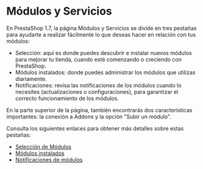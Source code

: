 # Módulos y Servicios

En PrestaShop 1.7, la página Módulos y Servicios se divide en tres pestañas para ayudarte a realizar fácilmente lo que deseas hacer en relación con tus módulos:

* Selección: aquí es donde puedes descubrir e instalar nuevos módulos para mejorar tu tienda, cuando esté comenzando o creciendo con PrestaShop.
* Módulos instalados: donde puedes administrar los módulos que utilizas diariamente.
* Notificaciones: revisa las notificaciones de los módulos cuando lo necesites \(actualizaciones o configuraciones\), para garantizar el correcto funcionamiento de los módulos.

En la parte superior de la página, también encontrarás dos características importantes: la conexión a Addons y la opción "Subir un módulo".

Consulta los siguientes enlaces para obtener más detalles sobre estas pestañas:

* [ Selección de Módulos](seleccion-de-modulos.md)
* [ Módulos instalados](modulos-instalados.md)
* [ Notificaciones de módulos](notificaciones-de-modulos.md)

